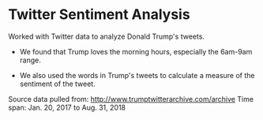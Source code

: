 # Twitter Sentiment Analysis

Worked with Twitter data to analyze Donald Trump's tweets.

- We found that Trump loves the morning hours, especially the 6am-9am range.

- We also used the words in Trump's tweets to calculate a measure of the sentiment of the tweet.

Source data pulled from: http://www.trumptwitterarchive.com/archive
Time span: Jan. 20, 2017 to Aug. 31, 2018
